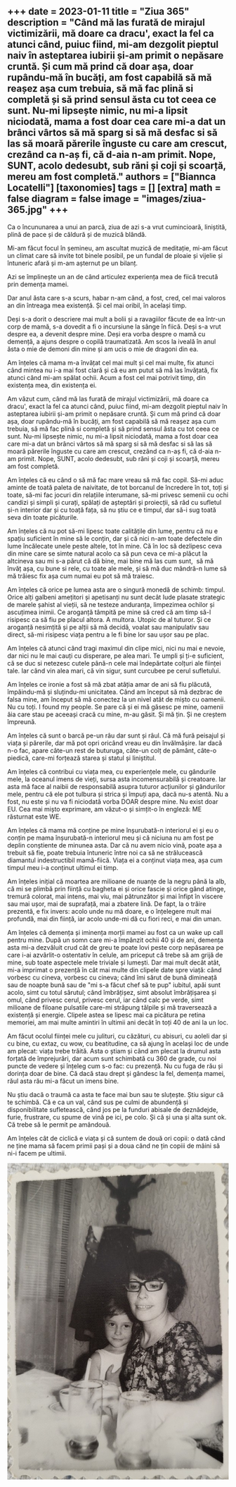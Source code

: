 
+++
date = 2023-01-11
title = "Ziua 365"
description = "Când mă las furată de mirajul victimizării, mă doare ca dracu', exact la fel ca atunci când, puiuc fiind, mi-am dezgolit pieptul naiv în asteptarea iubirii și-am primit o nepăsare cruntă. Și cum mă prind că doar așa, doar rupându-mă în bucăți, am fost capabilă să mă reașez așa cum trebuia, să mă fac plină si completă și să prind sensul ăsta cu tot ceea ce sunt. Nu-mi lipsește nimic, nu mi-a lipsit niciodată, mama a fost doar cea care mi-a dat un brânci vârtos să mă sparg si să mă desfac si să las să moară părerile înguste cu care am crescut, crezând ca n-aș fi, că d-aia n-am primit. Nope, SUNT, acolo dedesubt, sub răni și coji și scoarță, mereu am fost completă."
authors = ["Biannca Locatelli"]
[taxonomies]
tags = []
[extra]
math = false
diagram = false
image = "images/ziua-365.jpg"
+++
---

Ca o încununarea a unui an parcă, ziua de azi s-a vrut cumincioară, liniștită, plină de pace și de căldură și de muzică blândă.

Mi-am făcut focul în șemineu, am ascultat muzică de meditație, mi-am făcut un climat care să invite tot binele posibil, pe un fundal de ploaie și vijelie și întuneric afară și m-am așternut pe un bilanț.

Azi se împlinește un an de când articulez experiența mea de fiică trecută prin demența mamei.

Dar anul ăsta care s-a scurs, habar n-am când, a fost, cred, cel mai valoros an din întreaga mea existență. Și cel mai oribil, în același timp.

Deși s-a dorit o descriere mai mult a bolii și a ravagiilor făcute de ea într-un corp de mamă, s-a dovedit a fi o incursiune la sânge în fiică. Deși s-a vrut despre ea, a devenit despre mine. Deși era vorba despre o mamă cu demență, a ajuns despre o copilă traumatizată. Am scos la iveală în anul ăsta o mie de demoni din mine și am ucis o mie de dragoni din ea. 

Am înțeles că mama m-a învățat cel mai mult și cel mai multe, fix atunci când mintea nu i-a mai fost clară și că eu am putut să mă las învățată, fix atunci când mi-am spălat ochii. Acum a fost cel mai potrivit timp, din existența mea, din existența ei.

Am văzut cum, când mă las furată de mirajul victimizării, mă doare ca dracu', exact la fel ca atunci când, puiuc fiind, mi-am dezgolit pieptul naiv în asteptarea iubirii și-am primit o nepăsare cruntă. Și cum mă prind că doar așa, doar rupându-mă în bucăți, am fost capabilă să mă reașez așa cum trebuia, să mă fac plină si completă și să prind sensul ăsta cu tot ceea ce sunt. Nu-mi lipsește nimic, nu mi-a lipsit niciodată, mama a fost doar cea care mi-a dat un brânci vârtos să mă sparg si să mă desfac si să las să moară părerile înguste cu care am crescut, crezând ca n-aș fi, că d-aia n-am primit. Nope, SUNT, acolo dedesubt, sub răni și coji și scoarță, mereu am fost completă. 

Am înțeles că eu când o să mă fac mare vreau să mă fac copil. Să-mi aduc aminte de toată paleta de naivitate, de tot borcanul de încredere în tot, toți și toate, să-mi fac jocuri din relațiile interumane, să-mi privesc semenii cu ochi candizi și simpli și curați, spălați de așteptări și proiecții, să râd cu sufletul și-n interior dar și cu toață fața, să nu știu ce e timpul, dar să-i sug toată seva din toate picăturile.

Am înțeles că nu pot să-mi lipesc toate calitățile din lume, pentru că nu e spațiu suficient în mine să le conțin, dar și că nici n-am toate defectele din lume încălecate unele peste altele, tot în mine. Că în loc să dezlipesc ceva din mine care se simte natural acolo ca să pun ceva ce mi-a plăcut la altcineva sau mi s-a părut că dă bine, mai bine mă las cum sunt,  să mă învăț așa, cu bune si rele, cu toate ale mele, și să mă duc mândră-n lume să mă trăiesc fix așa cum numai eu pot să mă traiesc.

Am înțeles că orice pe lumea asta are o singură monedă de schimb: timpul. Orice alți galbeni amețitori și apetisanți nu sunt decât Iude plasate strategic de marele șahist al vieții, să ne testeze anduranța, limpezimea ochilor și ascuțimea inimii. Ce aroganță tâmpită pe mine să cred că am timp să-l risipesc ca să fiu pe placul altora. A multora. Utopic de al tuturor. Și ce aroganță nesimțită și pe alții să mă decidă, voalat sau manipulativ sau direct, să-mi risipesc viața pentru a le fi bine lor sau ușor sau pe plac.

Am înțeles că atunci când tragi maximul din clipe mici, nici nu mai e nevoie, dar nici nu le mai cauți cu disperare, pe alea mari. Te umpli și ți-e suficient, că se duc si netezesc cutele până-n cele mai îndepărtate colțuri ale ființei tale. Iar când vin alea mari, că vin sigur, sunt curcubee pe cerul sufletului.

Am înțeles ce ironie a fost să mă zbat atâția amar de ani să fiu plăcută, împăindu-mă și sluțindu-mi unicitatea. Când am început să mă dezbrac de falsa mine, am început să mă conectez la un nivel atât de mișto cu oamenii. Nu cu toți. I found my people. Se pare că și ei mă găsesc pe mine, oamenii ăia care stau pe aceeași cracă cu mine, m-au găsit. Și mă țin. Și ne creștem împreună.

Am înțeles că sunt o barcă pe-un râu dar sunt și râul. Că mă fură peisajul și viața și părerile, dar mă pot opri oricând vreau eu din învălmășire. Iar dacă n-o fac, apare câte-un rest de buturuga, câte-un colț de pământ, câte-o piedică, care-mi forțează starea și statul și liniștitul.

Am înțeles că contribui cu viața mea, cu experiențele mele, cu gândurile  mele, la oceanul imens de vieți, sursa asta incomensurabilă și creatoare. Iar asta mă face al naibii de responsabilă asupra tuturor acțiunilor și gândurilor mele, pentru că ele pot tulbura și strica și împuți apa, dacă nu-s atentă. Nu a fost, nu este și nu va fi niciodată vorba DOAR despre mine. Nu exist doar EU. Cea mai mișto exprimare, am văzut-o și simțit-o în engleză: ME răsturnat este WE. 

Am înțeles că mama mă conține pe mine înșurubată-n interiorul ei și eu o conțin pe mama înșurubată-n interiorul meu și că niciuna nu am fost pe deplin conștiente de minunea asta. Dar că nu avem nicio vină, poate așa a trebuit să fie, poate trebuia întuneric între noi ca să ne strălucească diamantul indestructibil mamă-fiică. Viața ei a conținut viața mea, așa cum timpul meu i-a conținut ultimul ei timp.

Am înțeles inițial că moartea are milioane de nuanțe de la negru până la alb, că mi se plimbă prin ființă cu bagheta ei și orice fascie și orice gând atinge, tremură colorat, mai intens, mai viu, mai pătrunzător și mai înfipt în viscere sau mai ușor, mai de suprafață, mai a zbatere lină. De fapt, la o trăire prezentă, e fix invers: acolo unde nu mă doare, e o înțelegere mult mai profundă, mai din ființă, iar acolo unde-mi dă cu fiori reci, e mai din uman.

Am înțeles că demența și iminența morții mamei au fost ca un wake up call pentru mine. După un somn care mi-a împânzit ochii 40 și de ani, demența asta mi-a dezvăluit crud cât de greu te poate lovi peste corp nepăsarea pe care i-ai azvârlit-o ostentativ în celule, am priceput că trebe să am grijă de mine, sub toate aspectele mele triviale și lumești. Dar mai mult decât atât, mi-a imprimat o prezență în cât mai multe din clipele date spre viață: când vorbesc cu cineva, vorbesc cu cineva; când îmi sărut de bună dimineață sau de noapte bună sau de "mi s-a făcut chef să te pup" iubitul, apăi sunt acolo, simt cu totul sărutul; când îmbrățișez, simt absolut îmbrățișarea și omul, când privesc cerul, privesc cerul, iar când calc pe verde, simt milioane de filoane pulsatile care-mi străpung tălpile și mă traversează a existență și energie. Clipele astea se lipesc mai ca picătura pe retina memoriei, am mai multe amintiri în ultimii ani decât în toți 40 de ani la un loc.

Am făcut ocolul ființei mele cu julituri, cu căzături, cu abisuri, cu aoleli dar și cu bine, cu extaz, cu wow, cu beatitudine, ca să ajung în același loc de unde am plecat: viața trebe trăită. Asta o știam și când am plecat la drumul asta forțată de împrejurări, dar acum sunt schimbată cu 360 de grade, cu noi puncte de vedere și înțeleg cum s-o fac: cu prezență. Nu cu fuga de rău și dorința doar de bine. Că dacă stau drept și gândesc la fel, demența mamei, răul asta rău mi-a făcut un imens bine.

Nu știu dacă o traumă ca asta te face mai bun sau te sluțește. Știu sigur că te schimbă. Că e ca un val, când sus pe culmi de abundență și disponibilitate sufletească, când jos pe la funduri abisale de deznădejde, furie, frustrare, cu spume de vină pe ici, pe colo. Și că și una și alta sunt ok. Că trebe să le permit pe amândouă.

Am înțeles cât de ciclică e viața și că suntem de două ori copii: o dată când ne ține mama să facem primii pași și a doua când ne țin copiii de mâini să ni-i facem pe ultimii.

<div class="flex justify-center">
  <img src="images/365-bun2.jpeg" />
</div>
